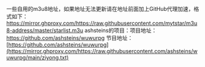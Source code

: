 一些自用的m3u8地址，如果地址无法更新请在地址前面加上GitHub代理加速，格式如下：https://mirror.ghproxy.com/https://raw.githubusercontent.com/mytstar/m3u8-address/master/starlist.m3u
ashsteins的项目：项目地址：https://github.com/ashsteins/wuwurpg
节目地址：[https://github.com/ashsteins/wuwurpg](https://mirror.ghproxy.com/https://raw.githubusercontent.com/ashsteins/wuwurpg/main/ziyong.txt)
